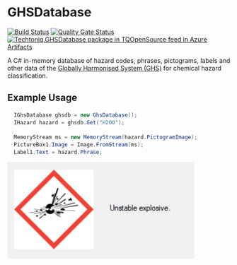 # GHSDatabase

[![Build Status](https://dev.azure.com/techtoniq/GHS%20Database/_apis/build/status/techtoniq.tq-ghsdatabase?branchName=master)](https://dev.azure.com/techtoniq/GHS%20Database/_build/latest?definitionId=36&branchName=master)  [![Quality Gate Status](https://sonarcloud.io/api/project_badges/measure?project=GHS&metric=alert_status)](https://sonarcloud.io/dashboard?id=GHS) [![Techtoniq.GHSDatabase package in TQOpenSource feed in Azure Artifacts](https://feeds.dev.azure.com/techtoniq/_apis/public/Packaging/Feeds/28bc8d4d-7b39-4f58-afa4-38c3b985a4a8/Packages/5300b000-23d5-410f-aef5-5af372994475/Badge)](https://dev.azure.com/techtoniq/GHS%20Database/_packaging?_a=package&feed=28bc8d4d-7b39-4f58-afa4-38c3b985a4a8&package=5300b000-23d5-410f-aef5-5af372994475&preferRelease=true)

A C# in-memory database of hazard codes, phrases, pictograms, labels and other data of the [Globally Harmonised System (GHS)](https://www.hse.gov.uk/chemical-classification/legal/background-directives-ghs.htm) for chemical hazard classification.

## Example Usage

```c#
  IGhsDatabase ghsdb = new GhsDatabase();
  IHazard hazard = ghsdb.Get("H200");

  MemoryStream ms = new MemoryStream(hazard.PictogramImage);
  PictureBox1.Image = Image.FromStream(ms);
  Label1.Text = hazard.Phrase;
```
![Example search result](./Resources/ImageSrc/Example/Example.png)

